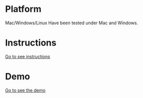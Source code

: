 # Platform
Mac/Windows/Linux
Have been tested under Mac and Windows.
# Instructions
[Go to see instructions](https://bigdragon.space/2017/10/24/instructions-for-weibo-backup-tool/)
# Demo
[Go to see the demo](https://bigdragon.space/demo/demo.html)
